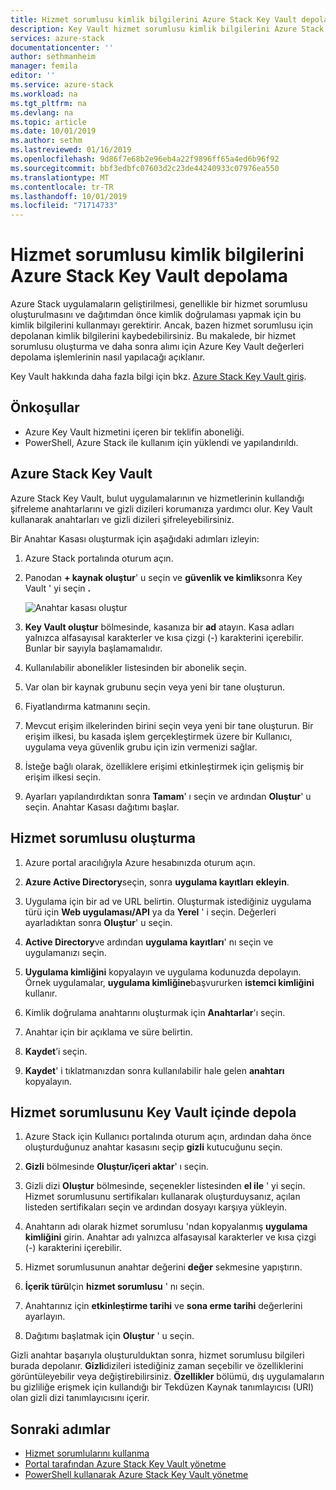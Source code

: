 ```yaml
---
title: Hizmet sorumlusu kimlik bilgilerini Azure Stack Key Vault depolama | Microsoft Docs
description: Key Vault hizmet sorumlusu kimlik bilgilerini Azure Stack nasıl depolayacağınızı öğrenin
services: azure-stack
documentationcenter: ''
author: sethmanheim
manager: femila
editor: ''
ms.service: azure-stack
ms.workload: na
ms.tgt_pltfrm: na
ms.devlang: na
ms.topic: article
ms.date: 10/01/2019
ms.author: sethm
ms.lastreviewed: 01/16/2019
ms.openlocfilehash: 9d86f7e68b2e96eb4a22f9896ff65a4ed6b96f92
ms.sourcegitcommit: bbf3edbfc07603d2c23de44240933c07976ea550
ms.translationtype: MT
ms.contentlocale: tr-TR
ms.lasthandoff: 10/01/2019
ms.locfileid: "71714733"
---
```

# <a name="store-service-principal-credentials-in-azure-stack-key-vault"></a>Hizmet sorumlusu kimlik bilgilerini Azure Stack Key Vault depolama

Azure Stack uygulamaların geliştirilmesi, genellikle bir hizmet sorumlusu oluşturulmasını ve dağıtımdan önce kimlik doğrulaması yapmak için bu kimlik bilgilerini kullanmayı gerektirir. Ancak, bazen hizmet sorumlusu için depolanan kimlik bilgilerini kaybedebilirsiniz. Bu makalede, bir hizmet sorumlusu oluşturma ve daha sonra alımı için Azure Key Vault değerleri depolama işlemlerinin nasıl yapılacağı açıklanır.

Key Vault hakkında daha fazla bilgi için bkz. [Azure Stack Key Vault giriş](azure-stack-key-vault-intro.md).

## <a name="prerequisites"></a>Önkoşullar

- Azure Key Vault hizmetini içeren bir teklifin aboneliği.
- PowerShell, Azure Stack ile kullanım için yüklendi ve yapılandırıldı.

## <a name="key-vault-in-azure-stack"></a>Azure Stack Key Vault

Azure Stack Key Vault, bulut uygulamalarının ve hizmetlerinin kullandığı şifreleme anahtarlarını ve gizli dizileri korumanıza yardımcı olur. Key Vault kullanarak anahtarları ve gizli dizileri şifreleyebilirsiniz.

Bir Anahtar Kasası oluşturmak için aşağıdaki adımları izleyin:

1. Azure Stack portalında oturum açın.

2. Panodan **+ kaynak oluştur**' u seçin ve **güvenlik ve kimlik**sonra Key Vault ' yi seçin **.**

   ![Anahtar kasası oluştur](media/azure-stack-key-vault-store-credentials/create-key-vault.png)

3. **Key Vault oluştur** bölmesinde, kasanıza bir **ad** atayın. Kasa adları yalnızca alfasayısal karakterler ve kısa çizgi (-) karakterini içerebilir. Bunlar bir sayıyla başlamamalıdır.

4. Kullanılabilir abonelikler listesinden bir abonelik seçin.

5. Var olan bir kaynak grubunu seçin veya yeni bir tane oluşturun.

6. Fiyatlandırma katmanını seçin.

7. Mevcut erişim ilkelerinden birini seçin veya yeni bir tane oluşturun. Bir erişim ilkesi, bu kasada işlem gerçekleştirmek üzere bir Kullanıcı, uygulama veya güvenlik grubu için izin vermenizi sağlar.

8. İsteğe bağlı olarak, özelliklere erişimi etkinleştirmek için gelişmiş bir erişim ilkesi seçin.

9. Ayarları yapılandırdıktan sonra **Tamam**' ı seçin ve ardından **Oluştur**' u seçin. Anahtar Kasası dağıtımı başlar.

## <a name="create-a-service-principal"></a>Hizmet sorumlusu oluşturma

1. Azure portal aracılığıyla Azure hesabınızda oturum açın.

2. **Azure Active Directory**seçin, sonra **uygulama kayıtları** **ekleyin**.

3. Uygulama için bir ad ve URL belirtin. Oluşturmak istediğiniz uygulama türü için **Web uygulaması/API** ya da **Yerel** ' i seçin. Değerleri ayarladıktan sonra **Oluştur**' u seçin.

4. **Active Directory**ve ardından **uygulama kayıtları**' nı seçin ve uygulamanızı seçin.

5. **Uygulama kimliğini** kopyalayın ve uygulama kodunuzda depolayın. Örnek uygulamalar, **uygulama kimliğine**başvururken **istemci kimliğini** kullanır.

6. Kimlik doğrulama anahtarını oluşturmak için **Anahtarlar**'ı seçin.

7. Anahtar için bir açıklama ve süre belirtin.

8. **Kaydet**’i seçin.

9. **Kaydet**' i tıklatmanızdan sonra kullanılabilir hale gelen **anahtarı** kopyalayın.

## <a name="store-the-service-principal-inside-key-vault"></a>Hizmet sorumlusunu Key Vault içinde depola

1. Azure Stack için Kullanıcı portalında oturum açın, ardından daha önce oluşturduğunuz anahtar kasasını seçip **gizli** kutucuğunu seçin.

2. **Gizli** bölmesinde **Oluştur/içeri aktar**' ı seçin.

3. Gizli dizi **Oluştur** bölmesinde, seçenekler listesinden **el ile** ' yi seçin. Hizmet sorumlusunu sertifikaları kullanarak oluşturduysanız, açılan listeden sertifikaları seçin ve ardından dosyayı karşıya yükleyin.

4. Anahtarın adı olarak hizmet sorumlusu 'ndan kopyalanmış **uygulama kimliğini** girin. Anahtar adı yalnızca alfasayısal karakterler ve kısa çizgi (-) karakterini içerebilir.

5. Hizmet sorumlusunun anahtar değerini **değer** sekmesine yapıştırın.

6. **İçerik türü**Için **hizmet sorumlusu** ' nı seçin.

7. Anahtarınız için **etkinleştirme tarihi** ve **sona erme tarihi** değerlerini ayarlayın.

8. Dağıtımı başlatmak için **Oluştur** ' u seçin.

Gizli anahtar başarıyla oluşturulduktan sonra, hizmet sorumlusu bilgileri burada depolanır. **Gizli**dizileri istediğiniz zaman seçebilir ve özelliklerini görüntüleyebilir veya değiştirebilirsiniz. **Özellikler** bölümü, dış uygulamaların bu gizliliğe erişmek için kullandığı bir Tekdüzen Kaynak tanımlayıcısı (URI) olan gizli dizi tanımlayıcısını içerir.

## <a name="next-steps"></a>Sonraki adımlar

- [Hizmet sorumlularını kullanma](azure-stack-create-service-principals.md)
- [Portal tarafından Azure Stack Key Vault yönetme](azure-stack-key-vault-manage-portal.md)  
- [PowerShell kullanarak Azure Stack Key Vault yönetme](azure-stack-key-vault-manage-powershell.md)
